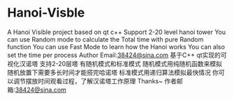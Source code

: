 # Hanoi-Visble
A Hanoi Visible project based on qt c++ 
Support 2-20 level hanoi tower 
You can use Random mode to calculate the Total time with pure Random function 
You can use Fast Mode to learn how the Hanoi works 
You can also set the time per process 
Author Email:38424@sina.com
基于C++ qt实现的可视化汉诺塔 
支持2-20层塔 
有随机模式和标准模式 
随机模式用纯随机函数来模拟随机放置下需要多长时间才能搭完哈诺塔 
标准模式用递归算法模拟最快情况 
你可以调节摆放时间观看过程，了解汉诺塔工作原理 
Thanks~
作者邮箱:38424@sina.com



